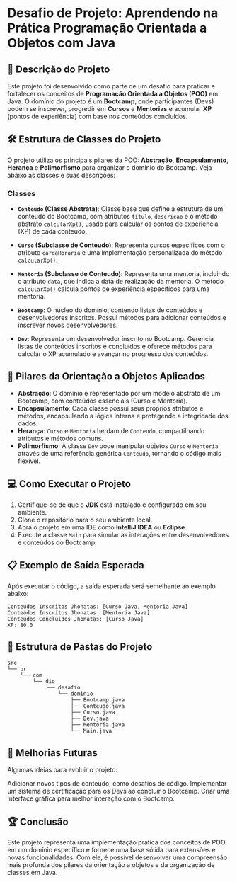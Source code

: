 # Desafio de Projeto: Aprendendo na Prática Programação Orientada a Objetos com Java

## 📝 Descrição do Projeto
Este projeto foi desenvolvido como parte de um desafio para praticar e fortalecer os conceitos de **Programação Orientada a Objetos (POO)** em Java. O domínio do projeto é um **Bootcamp**, onde participantes (Devs) podem se inscrever, progredir em **Cursos** e **Mentorias** e acumular **XP** (pontos de experiência) com base nos conteúdos concluídos.

## 🛠 Estrutura de Classes do Projeto
O projeto utiliza os principais pilares da POO: **Abstração**, **Encapsulamento**, **Herança** e **Polimorfismo** para organizar o domínio do Bootcamp. Veja abaixo as classes e suas descrições:

### Classes

- **`Conteudo` (Classe Abstrata)**: Classe base que define a estrutura de um conteúdo do Bootcamp, com atributos `titulo`, `descricao` e o método abstrato `calcularXp()`, usado para calcular os pontos de experiência (XP) de cada conteúdo.

- **`Curso` (Subclasse de Conteudo)**: Representa cursos específicos com o atributo `cargaHoraria` e uma implementação personalizada do método `calcularXp()`.

- **`Mentoria` (Subclasse de Conteudo)**: Representa uma mentoria, incluindo o atributo `data`, que indica a data de realização da mentoria. O método `calcularXp()` calcula pontos de experiência específicos para uma mentoria.

- **`Bootcamp`**: O núcleo do domínio, contendo listas de conteúdos e desenvolvedores inscritos. Possui métodos para adicionar conteúdos e inscrever novos desenvolvedores.

- **`Dev`**: Representa um desenvolvedor inscrito no Bootcamp. Gerencia listas de conteúdos inscritos e concluídos e oferece métodos para calcular o XP acumulado e avançar no progresso dos conteúdos.

## 🚀 Pilares da Orientação a Objetos Aplicados
- **Abstração**: O domínio é representado por um modelo abstrato de um Bootcamp, com conteúdos essenciais (Curso e Mentoria).
- **Encapsulamento**: Cada classe possui seus próprios atributos e métodos, encapsulando a lógica interna e protegendo a integridade dos dados.
- **Herança**: `Curso` e `Mentoria` herdam de `Conteudo`, compartilhando atributos e métodos comuns.
- **Polimorfismo**: A classe `Dev` pode manipular objetos `Curso` e `Mentoria` através de uma referência genérica `Conteudo`, tornando o código mais flexível.

## 💻 Como Executar o Projeto
1. Certifique-se de que o **JDK** está instalado e configurado em seu ambiente.
2. Clone o repositório para o seu ambiente local.
3. Abra o projeto em uma IDE como **IntelliJ IDEA** ou **Eclipse**.
4. Execute a classe `Main` para simular as interações entre desenvolvedores e conteúdos do Bootcamp.

## 📋 Exemplo de Saída Esperada
Após executar o código, a saída esperada será semelhante ao exemplo abaixo:

```plaintext
Conteúdos Inscritos Jhonatas: [Curso Java, Mentoria Java]
Conteúdos Inscritos Jhonatas: [Mentoria Java]
Conteúdos Concluídos Jhonatas: [Curso Java]
XP: 80.0
```

## 📂 Estrutura de Pastas do Projeto

```plaintext
src
└── br
    └── com
        └── dio
            └── desafio
                └── dominio
                    ├── Bootcamp.java
                    ├── Conteudo.java
                    ├── Curso.java
                    ├── Dev.java
                    ├── Mentoria.java
                    └── Main.java
```

## 🔮 Melhorias Futuras
Algumas ideias para evoluir o projeto:

Adicionar novos tipos de conteúdo, como desafios de código.
Implementar um sistema de certificação para os Devs ao concluir o Bootcamp.
Criar uma interface gráfica para melhor interação com o Bootcamp.

## 🏆 Conclusão
Este projeto representa uma implementação prática dos conceitos de POO em um domínio específico e fornece uma base sólida para extensões e novas funcionalidades. Com ele, é possível desenvolver uma compreensão mais profunda dos pilares da orientação a objetos e da organização de classes em Java.
